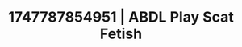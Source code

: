 ---
categories:
- Nude shadows
- Anal play
- Erotic dreamscape
- AI girlfriend fantasy
- Bare skin
image: /assets/images/1747787854951.jpg
layout: post
seo:
  description: Featured content with artistic Scat Fetish, ABDL Play. HD images available.
  keywords: Scat Fetish, ABDL Play
  og_image: /assets/images/1747787854951.jpg
  schema_type: VisualArtwork
tags:
- ABDL Play
- '#1747787854951'
- Scat Fetish
title: 1747787854951 | ABDL Play Scat Fetish
---